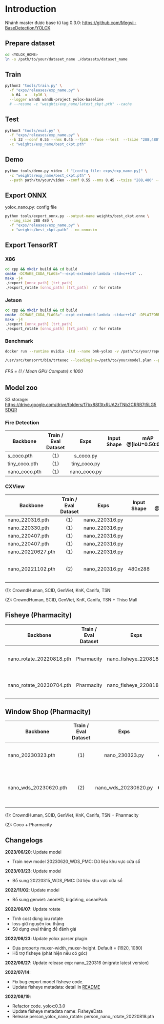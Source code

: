 # Introduction

Nhánh master được base từ tag 0.3.0: https://github.com/Megvii-BaseDetection/YOLOX

## Prepare dataset
```bash
cd <YOLOX_HOME>
ln -s /path/to/your/dataset_name ./datasets/dataset_name
```

## Train
```bash
python3 "tools/train.py" \
  -f "exps/releases/exp_name.py" \
  -b 64 -o --fp16 \
  --logger wandb wandb-project yolox-baseline
  # --resume -c "weights/exp_name/latest_ckpt.pth" --cache
```

## Test
```bash
python3 "tools/eval.py" \
  -f "exps/releases/exp_name.py" \
  --b 32 --conf 0.55 --nms 0.45 --fp16 --fuse --test  --tsize "288,480" \
  -c "weights/exp_name/best_ckpt.pth"
```

## Demo

```bash
python tools/demo.py video -f "[config file: exps/exp_name.py]" \
  -c "weights/exp_name/best_ckpt.pth" \
  --path path/to/your/video --conf 0.55 --nms 0.45 --tsize "288,480" --device gpu --save_result
```


## Export ONNX

yolox_nano.py: config file

```bash
python tools/export_onnx.py --output-name weights/best_ckpt.onnx \
  --img_size 288 480 \
  -f "exps/releases/exp_name.py" \
  -c "weights/best_ckpt.path" --no-onnxsim
```

## Export TensorRT
### X86
```bash
cd cpp && mkdir build && cd build
cmake -DCMAKE_CUDA_FLAGS="--expt-extended-lambda -std=c++14" ..
make -j4
./export [onnx_path] [trt_path]
./export_rotate [onnx_path] [trt_path]  // for rotate
```
### Jetson
```bash
cd cpp && mkdir build && cd build
cmake -DCMAKE_CUDA_FLAGS="--expt-extended-lambda -std=c++14" -DPLATFORM_TEGRA=ON ..
make -j4
./export [onnx_path] [trt_path]
./export_rotate [onnx_path] [trt_path]  // for rotate
```
### Benchmark
```bash
docker run --runtime nvidia -itd --name bmk-yolox -v /path/to/your/repo:/workspace nvcr.io/nvidia/pytorch:20.03-py3

/usr/src/tensorrt/bin/trtexec --loadEngine=/path/to/your/model.plan --plugins=/path/to/yolox/cpp/build/librapid_trt.so --fp16 --explicitBatch
```
###### FPS = (1 / Mean GPU Compute) x 1000

## Model zoo


S3 storage: https://drive.google.com/drive/folders/17bx88f3txRUA2zTNb2CRRB7t5LG5SDQR

### Fire Detection
| Backbone                        |    Train / Eval Dataset    |             Exps         |         Input Shape                     | mAP</br>@[IoU=0.50:0.95] | GTX1650  | Jetson Nano |
| ------------------------------- | :--------------: | :----------------------------: | :--------------------------:  | :--------------------------: | :-------------------: | :----------------------------: |
| s_coco.pth           |      (1)       |         s_coco.py         |                |           |                     |                              |
| tiny_coco.pth           |      (1)       |         tiny_coco.py         |                        |      |                     |                              |
| nano_coco.pth           |      (1)       |         nano_coco.py         |                      |        |                     |                              | 

### CXView
| Backbone                        |    Train / Eval Dataset    |             Exps         |         Input Shape                     | mAP</br>@[IoU=0.50:0.95] | GTX1650  | Jetson Nano |
| ------------------------------- | :--------------: | :----------------------------: | :--------------------------:  | :--------------------------: | :-------------------: | :----------------------------: |
| nano_220316.pth           |      (1)       |         nano_220316.py         |                |           |                     |                              |
| nano_220330.pth           |      (1)       |         nano_220316.py         |                        |      |                     |                              |
| nano_220407.pth           |      (1)       |         nano_220316.py         |                      |        |                     |                              |
| nano_220407.pth           |      (1)       |         nano_220316.py         |                       |       |                     |                              |
| nano_20220627.pth               |      (1)       |         nano_220316.py         |                  |            |                     |                              |
| nano_20221102.pth               |      (2)       |         nano_220316.py         |    480x288        | 0.46 |          2.5ms ms;</br>400 FPS          |               22.83 ms;</br>43.8 FPS               |


(1): CrowndHuman, SCID, GenViet, KnK, Canifa, TSN

(2): CrowndHuman, SCID, GenViet, KnK, Canifa, TSN + Thiso Mall



## Fisheye (Pharmacity)

| Backbone                        |    Train / Eval Dataset    |             Exps        | Input Shape     | mAP</br>@[IoU=0.50:0.95] | GTX1650  | Jetson Nano |
| ------------------------------- | :--------------: | :----------------------------: | :--------------------------: | :--------------------------: | :-------------------: | :----------------------------: |
| nano_rotate_20220818.pth | Pharmacity | nano_fisheye_220818.py |           480x480           | Val: 0.43 |                | 56.4 ms; 17.7 FPS |
| nano_rotate_20230704.pth | Pharmacity | nano_fisheye_220818.py |           480x480           | Val: 0.43 |                | 56.4 ms; 17.7 FPS |


## Window Shop (Pharmacity)

| Backbone                        |    Train / Eval Dataset    |             Exps       | Input Shape       | mAP</br>@[IoU=0.50:0.95] | GTX1650  | Jetson Nano |
| ------------------------------- | :--------------: | :----------------------------: | :--------------------------: | :--------------------------: | :-------------------: | :----------------------------: |
| nano_20230323.pth | (1) | nano_230323.py |             480x288             |        |     2.5ms ms;</br>400 FPS     |22.83 ms;</br>43.8 FPS|
| nano_wds_20230620.pth | (2) | nano_wds_20230620.py |        640x384        | Val (20230620_WDS_PMC): 0.44 </br> Test (20220315_WDS_PMC): 0.57 |     3.15ms; 301 FPS     |37.4 ms; 26.73 FPS|


(1): CrowndHuman, SCID, GenViet, KnK, Canifa, TSN + Pharmacity

(2): Coco + Pharmacity


## Changelogs

**2023/06/20**: Update model
  * Train new model 20230620_WDS_PMC: Dữ liệu khu vực cửa sổ

**2023/03/23**: Update model
  * Bổ sung 20220315_WDS_PMC: Dữ liệu khu vực cửa sổ

**2022/11/02**: Update model
  * Bổ sung genviet: aeonHD, bigcVing, oceanPark

**2022/06/07**: Update rotate
  * Tính cost dùng iou rotate
  * loss giữ nguyên iou thẳng
  * Sử dụng eval thẳng để đánh giá

**2022/06/23**: Update yolox parser plugin
  * Đưa property muxer-width, muxer-height. Default = (1920, 1080)
  * Hỗ trợ fisheye (phát hiện nếu có góc)

**2022/06/27**: Update release exp: nano_220316 (migrate latest version)

**2022/07/14**: 
  * Fix bug export model fisheye code.
  * Update fisheye metadata: detail in [README](deepstream/plugins/README.md)

**2022/08/19**: 
  * Refactor code. yolox:0.3.0
  * Update fisheye metadata name: FisheyeData
  * Release person_yolox_nano_rotate: person_nano_rotate_20220818.pth
